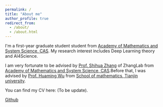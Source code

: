 ```yaml
---
permalink: /
title: "About me"
author_profile: true
redirect_from: 
  - /about/
  - /about.html
---
```


I'm a first-year graduate student student from [Academy of Mathematics and System Science, CAS](http://www.amss.cas.cn). My research interest includes Deep Learning theory and AI4Science.

I am very fortunate to be advised by [Prof. Shihua Zhang](https://people.ucas.ac.cn/~zsh) of ZhangLab from [Academy of Mathematics and System Science, CAS](http://www.amss.cas.cn).Before that, I was advised by [Prof. Huaming Wu](http://cam.tju.edu.cn/homepage/wuhuaming/) from [School of mathematics, Tianjin university](http://math.tju.edu.cn).

You can find my CV here: (To be update).

[Github](https://github.com/XiayangLi.2301) 
